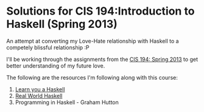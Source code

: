 # Solutions for CIS 194:Introduction to Haskell (Spring 2013)

An attempt at converting my Love-Hate relationship with Haskell to a competely blissful 
relationship :P

I'll be working through the assignments from the [CIS 194: Spring 2013](http://www.seas.upenn.edu/~cis194/spring13/) to get better understanding of my future love.

The following are the resources I'm following along with this course:
1. [Learn you a Haskell](http://learnyouahaskell.com/chapters)
2. [Real World Haskell](http://book.realworldhaskell.org/)
3. Programming in Haskell - Graham Hutton
